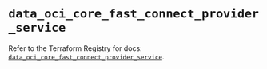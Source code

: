 # `data_oci_core_fast_connect_provider_service`

Refer to the Terraform Registry for docs: [`data_oci_core_fast_connect_provider_service`](https://registry.terraform.io/providers/oracle/oci/7.19.0/docs/data-sources/core_fast_connect_provider_service).
